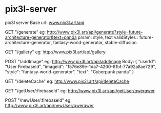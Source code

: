 # pix3l-server
pix3l server
Base url: www.pix3l.art/api

GET "/generate"
eg: http://www.pix3l.art/api/generate?style=future-architecture-generator&text=panda
param: style, text
validStyles : future-architecture-generator, fantasy-world-generator, stable-diffusion

GET "/gallery"
eg: http://www.pix3l.art/api/gallery

POST "/addImage"
eg: http://www.pix3l.art/api/addImage
Body: {
    "userId": "User FirebaseId",
    "imageId": "1576e89e-1da7-4200-81bf-77a92a8ae729",
    "style": "fantasy-world-generator",
    "text": "Cyberpunk panda"
}

GET "/deleteCache"
eg: http://www.pix3l.art/api/deleteCache

GET "/getUser/:firebaseId"
eg: http://www.pix3l.art/api/getUser/qwerqwer

POST "/newUser/:firebaseId"
eg: http://www.pix3l.art/api/newUser/qwerqwer